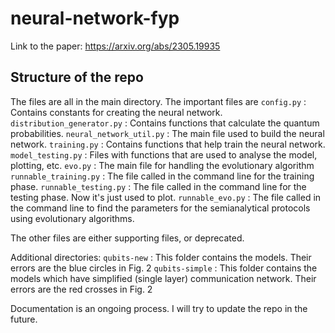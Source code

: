 # neural-network-fyp

Link to the paper: https://arxiv.org/abs/2305.19935

## Structure of the repo

The files are all in the main directory. The important files are
`config.py`					: Contains constants for creating the neural network.
`distribution_generator.py`	: Contains functions that calculate the quantum probabilities.
`neural_network_util.py`	: The main file used to build the neural network.
`training.py`				: Contains functions that help train the neural network.
`model_testing.py`			: Files with functions that are used to analyse the model, plotting, etc.
`evo.py`					: The main file for handling the evolutionary algorithm
`runnable_training.py`		: The file called in the command line for the training phase.
`runnable_testing.py`		: The file called in the command line for the testing phase. Now it's just used to plot.
`runnable_evo.py`			: The file called in the command line to find the parameters for the semianalytical protocols using evolutionary algorithms.

The other files are either supporting files, or deprecated.

Additional directories:
`qubits-new`	: This folder contains the models. Their errors are the blue circles in Fig. 2
`qubits-simple`	: This folder contains the models which have simplified (single layer) communication network. Their errors are the red crosses in Fig. 2

Documentation is an ongoing process. I will try to update the repo in the future.
